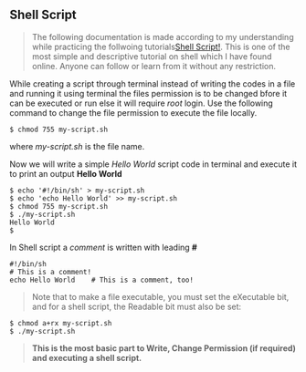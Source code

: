 ## Shell Script

>The following documentation is made according to my understanding while practicing the follwoing tutorials[Shell Script!](https://www.shellscript.sh/). This is one of the most simple and descriptive tutorial on shell which I have found online.
>Anyone can follow or learn from it without any restriction. 

While creating a script through terminal instead of writing the codes in a file and running it using terminal the files permission is to be changed bfore it can be executed or run else it will require *root* login.
Use the following command to change the file permission to execute the file locally.

```shell
$ chmod 755 my-script.sh
```

where *my-script.sh* is the file name.

Now we will write a simple *Hello World* script code in terminal and execute it to print an output **Hello World**

```shell
$ echo '#!/bin/sh' > my-script.sh
$ echo 'echo Hello World' >> my-script.sh
$ chmod 755 my-script.sh
$ ./my-script.sh
Hello World
$
```

In Shell script a *comment* is written with leading **#**

```shell
#!/bin/sh
# This is a comment!
echo Hello World	# This is a comment, too!
```

> Note that to make a file executable, you must set the eXecutable bit, and for a shell script, the Readable bit must also be set: 

```shell
$ chmod a+rx my-script.sh
$ ./my-script.sh
```

>**This is the most basic part to Write, Change Permission (if required) and executing a shell script.** 